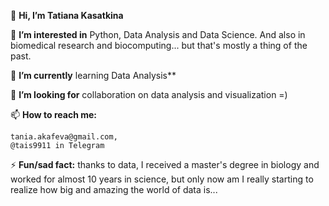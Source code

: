 
👋 **Hi, I’m Tatiana Kasatkina**  

👀 **I’m interested in** Python, Data Analysis and Data Science. And also in biomedical research and biocomputing... but that's mostly a thing of the past.  

🌱 **I’m currently** learning Data Analysis**  
 
💞️ **I’m looking for** collaboration on data analysis and visualization =)  

📫 **How to reach me:**  
```
tania.akafeva@gmail.com,  
@tais9911 in Telegram
```

⚡ **Fun/sad fact:** thanks to data, I received a master's degree in biology and worked for almost 10 years in science, but only now am I really starting to realize how big and amazing the world of data is...

